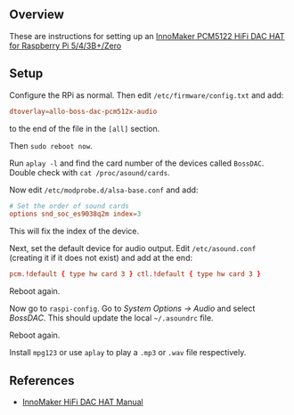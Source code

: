 ## Overview

These are instructions for setting up an [InnoMaker PCM5122 HiFi DAC HAT for Raspberry Pi 5/4/3B+/Zero](https://www.amazon.com/InnoMaker-Raspberry-Pi-HiFi-DAC/dp/B07D13QWV9)
## Setup

Configure the RPi as normal.  Then edit `/etc/firmware/config.txt` and add:

```conf
dtoverlay=allo-boss-dac-pcm512x-audio
```

to the end of the file in the `[all]` section.

Then `sudo reboot now`.

Run `aplay -l` and find the card number of the devices called `BossDAC`.  Double check with `cat /proc/asound/cards`.

Now edit `/etc/modprobe.d/alsa-base.conf` and add:

```conf
# Set the order of sound cards
options snd_soc_es9038q2m index=3
```

This will fix the index of the device.

Next, set the default device for audio output.  Edit `/etc/asound.conf` (creating it if it does not exist) and add at the end:

```conf
pcm.!default { type hw card 3 } ctl.!default { type hw card 3 }
```

Reboot again.

Now go to `raspi-config`.  Go to *System Options -> Audio* and select *BossDAC*.   This should update the local `~/.asoundrc` file.

Reboot again.

Install `mpg123` or use `aplay` to play a `.mp3` or `.wav` file respectively.
## References

- [InnoMaker HiFi DAC HAT Manual](https://www.inno-maker.com/wp-content/uploads/2017/11/HIFI-DAC-User-Manual-V1.2.pdf)
